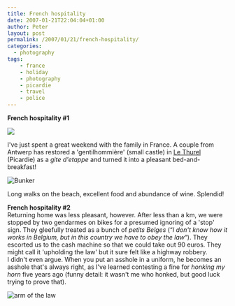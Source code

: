 ```yaml
---
title: French hospitality
date: 2007-01-21T22:04:04+01:00
author: Peter
layout: post
permalink: /2007/01/21/french-hospitality/
categories:
  - photography
tags:
    - france
    - holiday
    - photography
    - picardie
    - travel
    - police
---
```

**French hospitality #1**  

![](https://farm1.static.flickr.com/149/364741808_6f7558e607.jpg)

I've just spent a great weekend with the family in France. A couple from Antwerp has restored a 'gentilhommière' (small castle) in [Le Thurel](http://www.lethurel.com/) (Picardie) as a _gite d'etappe_ and turned it into a pleasant bed-and-breakfast!  

![Bunker](http://farm1.static.flickr.com/169/364740828_f94a4f3d4b.jpg)

Long walks on the beach, excellent food and abundance of wine. Splendid!  

  
**French hospitality #2**  
Returning home was less pleasant, however. After less than a km, we were stopped by two gendarmes on bikes for a presumed ignoring of a 'stop' sign. 
They gleefully treated as a bunch of _petits Belges_ (“_I don't know how it works in Belgium, but in this country we have to obey the law_“). 
They escorted us to the cash machine so that we could take out 90 euros. 
They might call it 'upholding the law' but it sure felt like a highway robbery.  
I didn't even argue. When you put an asshole in a uniform, he becomes an asshole that's always right, as I've learned contesting a fine for _honking my horn_ five years ago (funny detail: it wasn't me who honked, but good luck trying to prove that).  

![arm of the law](http://farm1.static.flickr.com/141/364750060_2f398ae87e.jpg)
